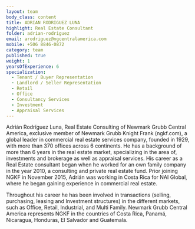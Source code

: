 ```yaml
---
layout: team
body_class: content
title: ADRIAN RODRIGUEZ LUNA
highlight: Real Estate Consultant
folder: adrian-rodriguez
email: arodriguez@ngcentralamerica.com
mobile: +506 8846-0872
category: team
published: true
weight: 1
yearsOfExperience: 6
specialization:
  - Tenant / Buyer Representation
  - Landlord / Seller Representation
  - Retail
  - Office
  - Consultancy Services
  - Investment
  - Appraisal Services
---
```

Adrián Rodríguez Luna, Real Estate Consulting of Newmark Grubb
Central America, exclusive member of Newmark Grubb Knight Frank
(ngkf.com), a global leader in commercial real estate services company,
founded in 1929, with more than 370 offices across 6 continents.
He has a background of more than 6 years in the real estate market,
specializing in the area of, investments and brokerage as well as
appraisal services. His career as a Real Estate consultant began when
he worked for an own family company in the year 2010, a consulting
and private real estate fund. Prior joining NGKF in November 2015,
Adrián was working in Costa Rica for NAI Global, where he began
gaining experience in commercial real estate.

Throughout his career he has been involved in transactions (selling,
purchasing, leasing and Investment structures) in the different markets,
such as Office, Retail, Industrial, and Multi Family.
Newmark Grubb Central America represents NGKF in the countries of
Costa Rica, Panamá, Nicaragua, Honduras, El Salvador and
Guatemala.
